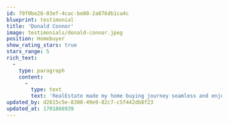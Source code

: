 ```yaml
---
id: 79f0be28-03ef-4cac-be00-2a876db1ca4c
blueprint: testimonial
title: 'Donald Connor'
image: testimonials/donald-connor.jpeg
position: Homebuyer
show_rating_stars: true
stars_range: 5
rich_text:
  -
    type: paragraph
    content:
      -
        type: text
        text: 'RealEstate made my home buying journey seamless and enjoyable. Their agents truly listen to your preferences and find options that align perfectly. Thanks to their expertise, I found my ideal home quickly and effortlessly. Highly recommend their exceptional service!'
updated_by: d2615c5e-8300-49e9-82c7-c5f442db8f23
updated_at: 1701866939
---
```

